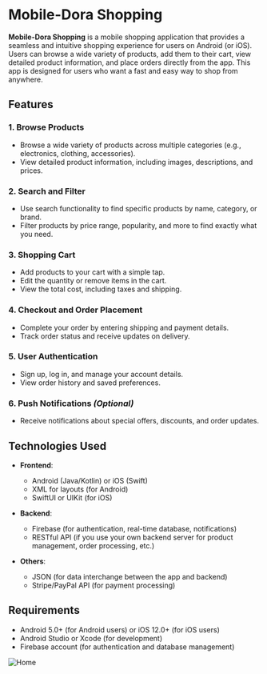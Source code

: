 # Mobile-Dora Shopping

**Mobile-Dora Shopping** is a mobile shopping application that provides a seamless and intuitive shopping experience for users on Android (or iOS). Users can browse a wide variety of products, add them to their cart, view detailed product information, and place orders directly from the app. This app is designed for users who want a fast and easy way to shop from anywhere.

## Features

### 1. **Browse Products**
   - Browse a wide variety of products across multiple categories (e.g., electronics, clothing, accessories).
   - View detailed product information, including images, descriptions, and prices.

### 2. **Search and Filter**
   - Use search functionality to find specific products by name, category, or brand.
   - Filter products by price range, popularity, and more to find exactly what you need.

### 3. **Shopping Cart**
   - Add products to your cart with a simple tap.
   - Edit the quantity or remove items in the cart.
   - View the total cost, including taxes and shipping.

### 4. **Checkout and Order Placement**
   - Complete your order by entering shipping and payment details.
   - Track order status and receive updates on delivery.

### 5. **User Authentication**
   - Sign up, log in, and manage your account details.
   - View order history and saved preferences.

### 6. **Push Notifications** *(Optional)*
   - Receive notifications about special offers, discounts, and order updates.

## Technologies Used

- **Frontend**:
  - Android (Java/Kotlin) or iOS (Swift)
  - XML for layouts (for Android)
  - SwiftUI or UIKit (for iOS)

- **Backend**:
  - Firebase (for authentication, real-time database, notifications)
  - RESTful API (if you use your own backend server for product management, order processing, etc.)
  
- **Others**:
  - JSON (for data interchange between the app and backend)
  - Stripe/PayPal API (for payment processing)

## Requirements

- Android 5.0+ (for Android users) or iOS 12.0+ (for iOS users)
- Android Studio or Xcode (for development)
- Firebase account (for authentication and database management)

![Home](https://www.stephniemichelle.online/wp-content/uploads/2025/02/dsadas.png)
